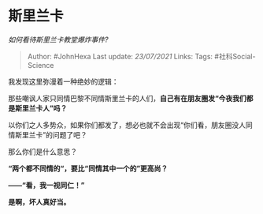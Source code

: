 # 斯里兰卡
*如何看待斯里兰卡教堂爆炸事件?*

> Author: #JohnHexa
Last update: *23/07/2021* 
Links:
Tags: #社科Social-Science 

 
我发现这里弥漫着一种绝妙的逻辑：

那些嘲讽人家只同情巴黎不同情斯里兰卡的人们，**自己有在朋友圈发“今夜我们都是斯里兰卡人”吗？**

以你们之人多势众，如果你们都发了，想必也就不会出现“你们看，朋友圈没人同情斯里兰卡”的问题了吧？

那么你们是什么意思？

**“两个都不同情的“，要比“同情其中一个的”更高尚？**

**——“看，我一视同仁！”**

  


**是啊，坏人真好当。**



